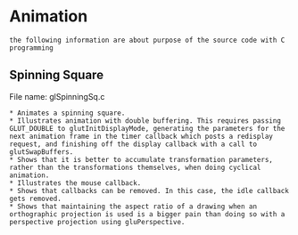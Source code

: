 # Animation #
	the following information are about purpose of the source code with C programming

## Spinning Square ##
File name: glSpinningSq.c

	* Animates a spinning square.
    * Illustrates animation with double buffering. This requires passing GLUT_DOUBLE to glutInitDisplayMode, generating the parameters for the next animation frame in the timer callback which posts a redisplay request, and finishing off the display callback with a call to glutSwapBuffers.
    * Shows that it is better to accumulate transformation parameters, rather than the transformations themselves, when doing cyclical animation.
    * Illustrates the mouse callback.
    * Shows that callbacks can be removed. In this case, the idle callback gets removed.
    * Shows that maintaining the aspect ratio of a drawing when an orthographic projection is used is a bigger pain than doing so with a perspective projection using gluPerspective.
